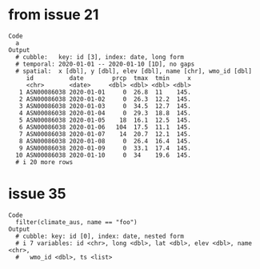 # from issue 21

    Code
      a
    Output
      # cubble:   key: id [3], index: date, long form
      # temporal: 2020-01-01 -- 2020-01-10 [1D], no gaps
      # spatial:  x [dbl], y [dbl], elev [dbl], name [chr], wmo_id [dbl]
         id          date        prcp  tmax  tmin     x
         <chr>       <date>     <dbl> <dbl> <dbl> <dbl>
       1 ASN00086038 2020-01-01     0  26.8  11    145.
       2 ASN00086038 2020-01-02     0  26.3  12.2  145.
       3 ASN00086038 2020-01-03     0  34.5  12.7  145.
       4 ASN00086038 2020-01-04     0  29.3  18.8  145.
       5 ASN00086038 2020-01-05    18  16.1  12.5  145.
       6 ASN00086038 2020-01-06   104  17.5  11.1  145.
       7 ASN00086038 2020-01-07    14  20.7  12.1  145.
       8 ASN00086038 2020-01-08     0  26.4  16.4  145.
       9 ASN00086038 2020-01-09     0  33.1  17.4  145.
      10 ASN00086038 2020-01-10     0  34    19.6  145.
      # i 20 more rows

# issue 35

    Code
      filter(climate_aus, name == "foo")
    Output
      # cubble: key: id [0], index: date, nested form
      # i 7 variables: id <chr>, long <dbl>, lat <dbl>, elev <dbl>, name <chr>,
      #   wmo_id <dbl>, ts <list>

